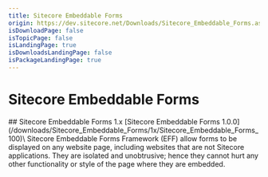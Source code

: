 ```yaml
---
title: Sitecore Embeddable Forms
origin: https://dev.sitecore.net/Downloads/Sitecore_Embeddable_Forms.aspx
isDownloadPage: false
isTopicPage: false
isLandingPage: true
isDownloadsLandingPage: false
isPackageLandingPage: true
---
```


# Sitecore Embeddable Forms

<Card variant='outlineRaised' px={0} mb={8}>
<CardHeader>
## Sitecore Embeddable Forms 1.x
</CardHeader>
<CardBody>
[Sitecore Embeddable Forms 1.0.0](/downloads/Sitecore_Embeddable_Forms/1x/Sitecore_Embeddable_Forms_100)\
Sitecore Embeddable Forms Framework (EFF) allow forms to be displayed on any website page, including websites that are not Sitecore applications. They are isolated and unobtrusive; hence they cannot hurt any other functionality or style of the page where they are embedded.


</CardBody>          
</Card>